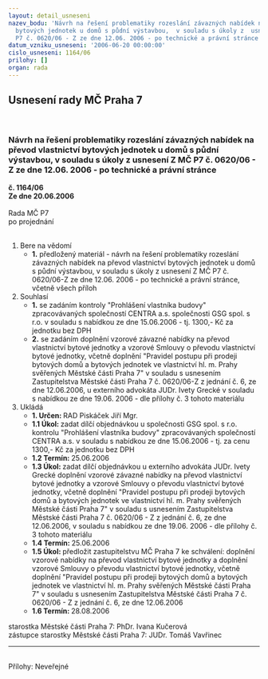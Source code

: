 ```yaml
---
layout: detail_usneseni
nazev_bodu: 'Návrh na řešení problematiky rozeslání závazných nabídek na převod vlastnictví
  bytových jednotek u domů s půdní výstavbou,  v souladu s úkoly z  usnesení  Z MČ
  P7 č. 0620/06 - Z ze dne 12.06. 2006 - po technické a právní stránce '
datum_vzniku_usneseni: '2006-06-20 00:00:00'
cislo_usneseni: 1164/06
prilohy: []
organ: rada
---
```

<div id="ucUsn_pList" class="usn">
	<span><h2>Usnesení rady MČ Praha 7 </h2>
<br></span><div class="standBody">
<span><h3>Návrh na řešení problematiky rozeslání závazných nabídek na převod vlastnictví bytových jednotek u domů s půdní výstavbou,  v souladu s úkoly z  usnesení  Z MČ P7 č. 0620/06 - Z ze dne 12.06. 2006 - po technické a právní stránce </h3></span><div class="center">
		<strong>č. 1164/06</strong><br>
	</div>
<div class="center">
		<strong>Ze dne 20.06.2006</strong><br><br>
	</div>Rada MČ P7<br> po projednání<br><br><ol>
<li>Bere na vědomí<ul><li>
<strong>1.</strong> předložený materiál - návrh na řešení problematiky rozeslání závazných nabídek na převod vlastnictví bytových jednotek u domů s půdní výstavbou,  v souladu s úkoly z  usnesení  Z MČ P7 č. 0620/06-Z ze dne 12.06. 2006 - po technické a právní stránce, včetně všech příloh</li></ul>
</li>
<li>Souhlasí<ul>
<li>
<strong>1.</strong> se zadáním kontroly "Prohlášení vlastníka budovy" zpracovávaných společností CENTRA a.s. společnosti GSG spol. s r.o. v souladu s nabídkou ze dne 15.06.2006 - tj. 1300,- Kč za jednotku bez DPH</li>
<li>
<strong>2.</strong> se zadáním doplnění vzorové závazné nabídky na převod vlastnictví bytové jednotky a vzorové Smlouvy o převodu vlastnictví bytové jednotky, včetně doplnění "Pravidel postupu při prodeji bytových domů a bytových jednotek ve vlastnictví hl. m. Prahy svěřených Městské části Praha 7" v souladu s usnesením Zastupitelstva Městské části Praha 7 č. 0620/06-Z z jednání č. 6, ze dne 12.06.2006,  u externího advokáta JUDr. Ivety Grecké v souladu s nabídkou ze dne 19.06. 2006 - dle přílohy č. 3 tohoto materiálu </li>
</ul>
</li>
<li>Ukládá<ul>
<li>
<strong>1. Určen: </strong>RAD Piskáček Jiří Mgr.</li>
<li>
<strong>1.1 Úkol: </strong>zadat dílčí objednávkou u společnosti GSG spol. s r.o. kontrolu "Prohlášení vlastníka budovy" zpracovávaných společností CENTRA a.s. v souladu s nabídkou ze dne 15.06.2006 - tj. za cenu 1300,- Kč za jednotku bez DPH</li>
<li>
<strong>1.2 Termín: </strong>25.06.2006</li>
<li>
<strong>1.3 Úkol: </strong>zadat dílčí objednávkou u externího advokáta JUDr. Ivety Grecké doplnění vzorové závazné nabídky na převod vlastnictví bytové jednotky a vzorové Smlouvy o převodu vlastnictví bytové jednotky, včetně doplnění "Pravidel postupu při prodeji bytových domů a bytových jednotek ve vlastnictví hl. m. Prahy svěřených Městské části Praha 7" v souladu s usnesením Zastupitelstva Městské části Praha 7 č. 0620/06 - Z z jednání č. 6, ze dne 12.06.2006, v souladu s nabídkou ze dne 19.06. 2006 - dle přílohy č. 3 tohoto materiálu  </li>
<li>
<strong>1.4 Termín: </strong>25.06.2006</li>
<li>
<strong>1.5 Úkol: </strong>předložit zastupitelstvu MČ Praha 7 ke schválení:  doplnění vzorové nabídky na převod vlastnictví bytové jednotky a doplnění vzorové Smlouvy o převodu vlastnictví bytové jednotky, včetně doplnění "Pravidel postupu při prodeji bytových domů a bytových jednotek ve vlastnictví hl. m. Prahy svěřených Městské části Praha 7" v souladu s usnesením Zastupitelstva Městské části Praha 7 č. 0620/06 - Z z jednání č. 6, ze dne 12.06.2006 </li>
<li>
<strong>1.6 Termín: </strong>28.08.2006</li>
</ul>
</li>
</ol>starostka Městské části Praha 7: PhDr. Ivana Kučerová<br>zástupce starostky Městské části Praha 7: JUDr. Tomáš Vavřinec <hr>
<br>Přílohy: Neveřejné</div>
</div>